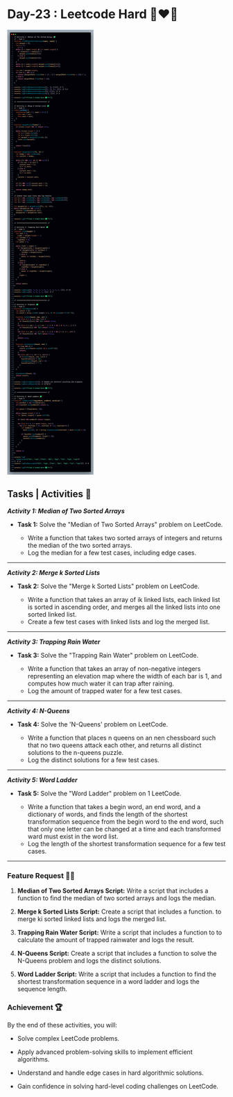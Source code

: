 # Day-23 : Leetcode Hard 🍵❤️‍🔥

![Day-23 Code Snap](Day-23%20Code%20Snap.png)

## Tasks | Activities 🌟

_**Activity 1: Median of Two Sorted Arrays**_

- **Task 1:** Solve the "Median of Two Sorted Arrays" problem on LeetCode.

  - Write a function that takes two sorted arrays of integers and returns the median of the two sorted arrays.
  - Log the median for a few test cases, including edge cases.

<hr/>

_**Activity 2: Merge k Sorted Lists**_

- **Task 2:** Solve the "Merge k Sorted Lists" problem on LeetCode.

  - Write a function that takes an array of ik linked lists, each linked list is sorted in ascending order, and merges all the linked lists into one sorted linked list.
  - Create a few test cases with linked lists and log the merged list.

<hr/>

_**Activity 3: Trapping Rain Water**_

- **Task 3:** Solve the "Trapping Rain Water" problem on LeetCode.

  - Write a function that takes an array of non-negative integers representing an elevation map where the width of each bar is 1, and computes how much water it can trap after raining.
  - Log the amount of trapped water for a few test cases.

<hr/>

_**Activity 4: N-Queens**_

- **Task 4:** Solve the 'N-Queens' problem on LeetCode.

  - Write a function that places n queens on an nen chessboard such that no two queens attack each other, and returns all distinct solutions to the n-queens puzzle.
  - Log the distinct solutions for a few test cases.

<hr/>

_**Activity 5: Word Ladder**_

- **Task 5:** Solve the "Word Ladder" problem on 1 LeetCode.

  - Write a function that takes a begin word, an end word, and a dictionary of words, and finds the length of the shortest transformation sequence from the begin word to the end word, such that only one letter can be changed at a time and each transformed ward must exist in the word list.
  - Log the length of the shortest transformation sequence for a few test cases.

<hr/>

### Feature Request 🙇‍♂️

1. **Median of Two Sorted Arrays Script:** Write a script that includes a function to find the median of two sorted arrays and logs the median.

2. **Merge k Sorted Lists Script:** Create a script that includes a function. to merge ki sorted linked lists and logs the merged list.

3. **Trapping Rain Water Script:** Write a script that includes a function to to calculate the amount of trapped rainwater and logs the result.

4. **N-Queens Script:** Create a script that includes a function to solve the N-Queens problem and logs the distinct solutions.

5. **Word Ladder Script:** Write a script that includes a function to find the shortest transformation sequence in a word ladder and logs the sequence length.

### Achievement 🏆

By the end of these activities, you will:

- Solve complex LeetCode problems.

- Apply advanced problem-solving skills to implement efficient algorithms.

- Understand and handle edge cases in hard algorithmic solutions.

- Gain confidence in solving hard-level coding challenges on LeetCode.


